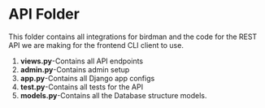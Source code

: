 # API Folder
This folder contains all integrations for birdman and the code for the REST API we are making for the frontend CLI client to use.
<ol>
<li> <strong>views.py</strong>-Contains all API endpoints </li>
<li> <strong>admin.py</strong>-Contains admin setup </li>
<li> <strong>app.py</strong>-Contains all Django app configs </li>
<li> <strong>test.py</strong>-Contains all tests for the API </li>
<li> <strong>models.py</strong>-Contains all the Database structure models. </li>
</ol>